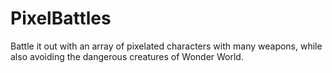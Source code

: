 # PixelBattles
Battle it out with an array of pixelated characters with many weapons, while also avoiding the dangerous creatures of Wonder World.
